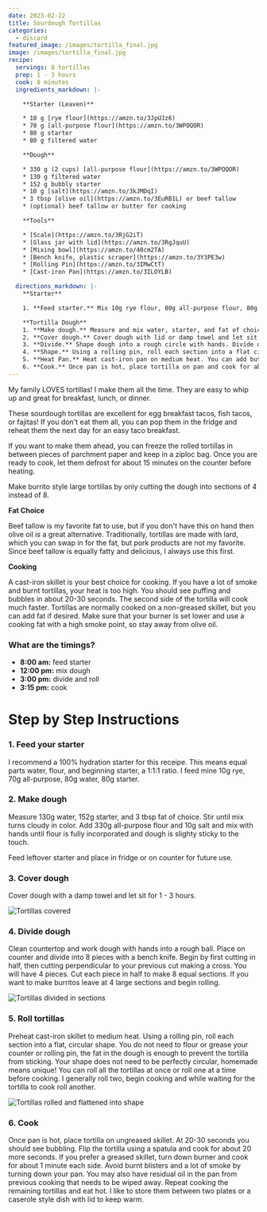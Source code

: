 ```yaml
---
date: 2023-02-22
title: Sourdough Tortillas
categories:
  - discard
featured_image: /images/tortilla_final.jpg
image: /images/tortilla_final.jpg
recipe:
  servings: 8 tortillas
  prep: 1 - 3 hours
  cook: 8 minutes
  ingredients_markdown: |-

    **Starter (Leaven)**

    * 10 g [rye flour](https://amzn.to/3JpUJz6)
    * 70 g [all-purpose flour](https://amzn.to/3WPOQOR)
    * 80 g starter
    * 80 g filtered water

    **Dough**

    * 330 g (2 cups) [all-purpose flour](https://amzn.to/3WPOQOR)
    * 130 g filtered water
    * 152 g bubbly starter
    * 10 g [salt](https://amzn.to/3kJMDqI)
    * 3 tbsp [olive oil](https://amzn.to/3EuRB1L) or beef tallow
    * (optional) beef tallow or butter for cooking

    **Tools**

    * [Scale](https://amzn.to/3RjG2iT)
    * [Glass jar with lid](https://amzn.to/3RgJquU)
    * [Mixing bowl](https://amzn.to/40cm2TA)
    * [Bench knife, plastic scraper](https://amzn.to/3Y3PE3w)
    * [Rolling Pin](https://amzn.to/3IMwCtT)
    * [Cast-iron Pan](https://amzn.to/3ILOYLB)

  directions_markdown: |-
    **Starter**

    1. **Feed starter.** Mix 10g rye flour, 80g all-purpose flour, 80g starter, 80g filtered water.

    **Tortilla Dough**
    1. **Make dough.** Measure and mix water, starter, and fat of choice in a mixing bowl until fully combined. Measure flour and salt and add to wet mixture. Work with hands until flour is incorporated in dough and slightly sticky.
    2. **Cover dough.** Cover dough with lid or damp towel and let sit for 1 - 3 hours.
    3. **Divide.** Shape dough into a rough circle with hands. Divide dough using bench scraper into 8 equal pie sections.
    4. **Shape.** Using a rolling pin, roll each section into a flat circular tortilla shape.
    5. **Heat Pan.** Heat cast-iron pan on medium heat. You can add butter or beef tallow for cooking but it isn't required. If you do, reduce heat of pan and cook a little longer to avoid smoking.
    6. **Cook.** Once pan is hot, place tortilla on pan and cook for about 30 seconds each side until brown and bubbles form. Repeat with remaining 7 tortillas.
---
```


My family LOVES tortillas! I make them all the time. They are easy to whip up and great for breakfast, lunch, or dinner.

These sourdough tortillas are excellent for egg breakfast tacos, fish tacos, or fajitas! If you don't eat them all, you can pop them in the fridge and reheat them the next day for an easy taco breakfast.

If you want to make them ahead, you can freeze the rolled tortillas in between pieces of parchment paper and keep in a ziploc bag. Once you are ready to cook, let them defrost for about 15 minutes on the counter before heating.

Make burrito style large tortillas by only cutting the dough into sections of 4 instead of 8.

**Fat Choice**

Beef tallow is my favorite fat to use, but if you don't have this on hand then olive oil is a great alternative. Traditionally, tortillas are made with lard, which you can swap in for the fat, but pork products are not my favorite. Since beef tallow is equally fatty and delicious, I always use this first.

**Cooking**

A cast-iron skillet is your best choice for cooking. If you have a lot of smoke and burnt tortillas, your heat is too high. You should see puffing and bubbles in about 20-30 seconds. The second side of the tortilla will cook much faster. Tortillas are normally cooked on a non-greased skillet, but you can add fat if desired. Make sure that your burner is set lower and use a cooking fat with a high smoke point, so stay away from olive oil.

### What are the timings?

- **8:00 am:** feed starter
- **12:00 pm:** mix dough
- **3:00 pm:** divide and roll
- **3:15 pm:** cook

# Step by Step Instructions

### 1. Feed your starter

I recommend a 100% hydration starter for this receipe. This means equal parts water, flour, and beginning starter, a 1:1:1 ratio. I feed mine 10g rye, 70g all-purpose, 80g water, 80g starter.

### 2. Make dough

Measure 130g water, 152g starter, and 3 tbsp fat of choice. Stir until mix turns cloudy in color. Add 330g all-purpose flour and 10g salt and mix with hands until flour is fully incorporated and dough is slighty sticky to the touch.

Feed leftover starter and place in fridge or on counter for future use.

### 3. Cover dough

Cover dough with a damp towel and let sit for 1 - 3 hours.

![Tortillas covered](/images/tortilla_ball.jpg)

### 4. Divide dough

Clean countertop and work dough with hands into a rough ball. Place on counter and divide into 8 pieces with a bench knife. Begin by first cutting in half, then cutting perpendicular to your previous cut making a cross. You will have 4 pieces. Cut each piece in half to make 8 equal sections. If you want to make burritos leave at 4 large sections and begin rolling.

![Tortillas divided in sections](/images/tortilla_divide.jpg)

### 5. Roll tortillas

Preheat cast-iron skillet to medium heat. Using a rolling pin, roll each section into a flat, circular shape. You do not need to flour or grease your counter or rolling pin, the fat in the dough is enough to prevent the tortilla from sticking. Your shape does not need to be perfectly circular, homemade means unique! You can roll all the tortillas at once or roll one at a time before cooking. I generally roll two, begin cooking and while waiting for the tortilla to cook roll another.

![Tortillas rolled and flattened into shape](/images/tortilla_roll.jpg)

### 6. Cook

Once pan is hot, place tortilla on ungreased skillet. At 20-30 seconds you should see bubbling. Flip the tortilla using a spatula and cook for about 20 more seconds. If you prefer a greased skillet, turn down burner and cook for about 1 minute each side. Avoid burnt blisters and a lot of smoke by turning down your pan. You may also have residual oil in the pan from previous cooking that needs to be wiped away. Repeat cooking the remaining tortillas and eat hot. I like to store them between two plates or a caserole style dish with lid to keep warm.
